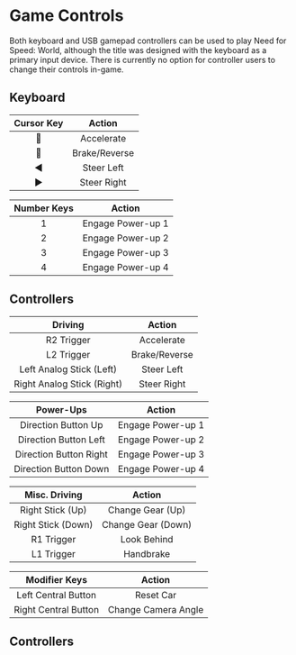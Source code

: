 # Game Controls

Both keyboard and USB gamepad controllers can be used to play Need for Speed: World, although the title was designed with the keyboard as a primary input device. There is currently no option for controller users to change their controls in-game.

## Keyboard

| Cursor Key | Action |
| :---: | :---: |
| 🔼  | Accelerate |
| 🔽  | Brake/Reverse |
| ◀  | Steer Left |
| ▶  | Steer Right |

| Number Keys | Action |
| :---: | :---: |
| 1 | Engage Power-up 1 |
| 2 | Engage Power-up 2 |
| 3 | Engage Power-up 3 |
| 4 | Engage Power-up 4 |

## Controllers

| Driving | Action |
| :---: | :---: |
| R2 Trigger | Accelerate |
| L2 Trigger | Brake/Reverse |
| Left Analog Stick \(Left\) | Steer Left |
| Right Analog Stick \(Right\) | Steer Right |

| Power-Ups | Action |
| :---: | :---: |
| Direction Button Up | Engage Power-up 1 |
| Direction Button Left | Engage Power-up 2 |
| Direction Button Right | Engage Power-up 3 |
| Direction Button Down | Engage Power-up 4 |

| Misc. Driving | Action |
| :---: | :---: |
| Right Stick \(Up\) | Change Gear \(Up\) |
| Right Stick \(Down\) | Change Gear \(Down\) |
| R1 Trigger | Look Behind |
| L1 Trigger | Handbrake |

| Modifier Keys | Action |
| :---: | :---: |
| Left Central Button | Reset Car |
| Right Central Button | Change Camera Angle |

## Controllers

